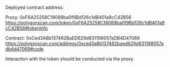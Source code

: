 Deployed contract address:

Proxy: 0xF6A25258C18089ba0f9Bd126c1dB401a9cC42B56
https://polygonscan.com/token/0xF6A25258C18089ba0f9Bd126c1dB401a9cC42B56#tokenInfo

Contract: 0xCed3A8b137462BaED629d831198057aDB4D47069
https://polygonscan.com/address/0xced3a8b137462baed629d831198057adb4d47069#code

Interaction with the token should be conducted via the proxy.
